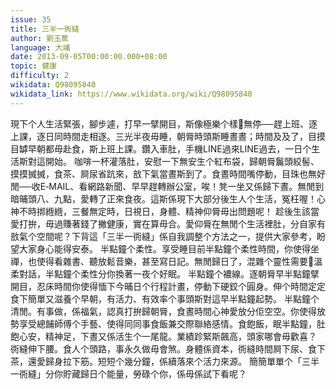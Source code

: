 ```yaml
---
issue: 35
title: 三半一衖縫
author: 劉玉蕉
language: 大埔
date: 2013-09-05T00:00:00.000+08:00
topic: 健康
difficulty: 2
wikidata: Q98095840
wikidata_link: https://www.wikidata.org/wiki/Q98095840
---
```

現下个人生活緊張，腳步遽，打早一擘開目，斯像極樂个樣𫟧無停──趕上班、逐上課，逐日同時間走相逐。三光半夜毋睡，朝脣時頭斯睡晝晝；時間及及了，目摸目罅早朝都毋赴食，斯上班上課。鑽入車肚，手機LINE過來LINE過去，一日个生活斯對這開始。
咖啡一杯灌落肚，安慰一下無安生个紅布袋，歸朝脣鬞頭絞髻、摸摸搣搣，食茶、屙尿省䟘來，敨下氣當晝斯到了。食晝時間嘴停動，目珠也無好閒──收E‐MAIL、看網路新聞、早早趕轉辦公室，唉！凳一坐又係歸下晝。無閒到暗晡頭八、九點，愛轉了正來食夜。這斯係現下大部分後生人个生活，冤枉喔！心神不時挷緪緪，三餐無定時，日視日，身體、精神仰脣毋出問題呢！
趁後生該當愛打拚，毋過賺著錢了撇健康，實在算毋合。愛仰脣在無閒个生活裡肚，分自家有敨氣个空間呢？下背這「三半一衖縫」係自我調整个方法之一，提供大家參考，盼望大家身心能得安泰。
半點鐘个柔性。享受睡目前半點鐘个柔性時間，你使得坐禪，也使得看雜書、聽放鬆音樂，甚至寫日記。無閒歸日了，混雜个靈性需要𫣆溫柔對話，半點鐘个柔性分你換著一夜个好眠。
半點鐘个襛線。逐朝脣早半點鐘擘開目，忍床時間你使得愐下今晡日个行程計畫，停動下硬鉸个圓身。伸个時間定定食下簡單又滋養个早朝，有活力、有效率个事頭斯對這早半點鐘起勢。
半點鐘个清閒。有事做，係福氣，認真打拚歸朝脣，食晝時間心神愛放分佢空空。你使得放勢享受總餔師傅个手藝、使得同同事食飯兼交際聯絡感情。食飽飯，眠半點鐘，肚飽心安，精神足，下晝又係活生个一尾龍。業績跈緊斯飆高，頭家哪會毋歡喜？
衖縫伸下腰。食人个頭路，事永久做毋會煞。身體係資本，衖縫時間屙下尿、食下茶，還愛歸身拉下筋。短短个幾分鐘，係續落來个活力來源。
簡簡單單个「三半一衖縫」分你貯藏歸日个能量，勞碌个你，係毋係試下看呢？